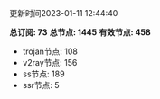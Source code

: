更新时间2023-01-11 12:44:40

**总订阅: 73**
**总节点: 1445**
**有效节点: 458**
- trojan节点: 108
- v2ray节点: 156
- ss节点: 189
- ssr节点: 5
